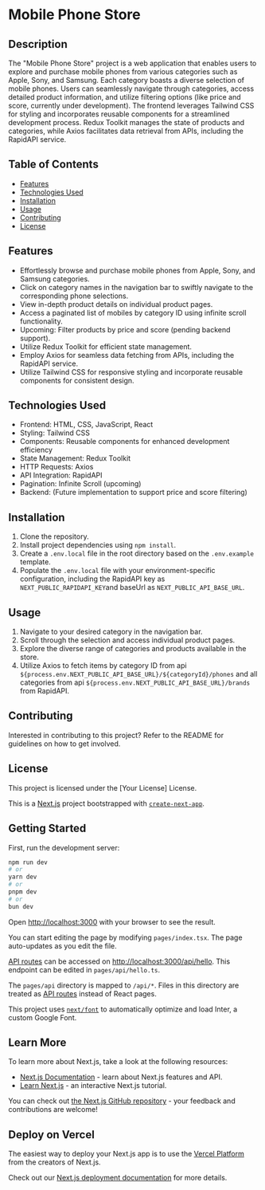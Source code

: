 # Mobile Phone Store

## Description
The "Mobile Phone Store" project is a web application that enables users to explore and purchase mobile phones from various categories such as Apple, Sony, and Samsung. Each category boasts a diverse selection of mobile phones. Users can seamlessly navigate through categories, access detailed product information, and utilize filtering options (like price and score, currently under development). The frontend leverages Tailwind CSS for styling and incorporates reusable components for a streamlined development process. Redux Toolkit manages the state of products and categories, while Axios facilitates data retrieval from APIs, including the RapidAPI service.

## Table of Contents
- [Features](#features)
- [Technologies Used](#technologies-used)
- [Installation](#installation)
- [Usage](#usage)
- [Contributing](#contributing)
- [License](#license)

## Features
- Effortlessly browse and purchase mobile phones from Apple, Sony, and Samsung categories.
- Click on category names in the navigation bar to swiftly navigate to the corresponding phone selections.
- View in-depth product details on individual product pages.
- Access a paginated list of mobiles by category ID using infinite scroll functionality.
- Upcoming: Filter products by price and score (pending backend support).
- Utilize Redux Toolkit for efficient state management.
- Employ Axios for seamless data fetching from APIs, including the RapidAPI service.
- Utilize Tailwind CSS for responsive styling and incorporate reusable components for consistent design.

## Technologies Used
- Frontend: HTML, CSS, JavaScript, React
- Styling: Tailwind CSS
- Components: Reusable components for enhanced development efficiency
- State Management: Redux Toolkit
- HTTP Requests: Axios
- API Integration: RapidAPI
- Pagination: Infinite Scroll (upcoming)
- Backend: (Future implementation to support price and score filtering)

## Installation
1. Clone the repository.
2. Install project dependencies using `npm install`.
3. Create a `.env.local` file in the root directory based on the `.env.example` template.
4. Populate the `.env.local` file with your environment-specific configuration, including the RapidAPI key as `NEXT_PUBLIC_RAPIDAPI_KEY`and baseUrl as `NEXT_PUBLIC_API_BASE_URL`.

## Usage
1. Navigate to your desired category in the navigation bar.
2. Scroll through the selection and access individual product pages.
3. Explore the diverse range of categories and products available in the store.
4. Utilize Axios to fetch items by category ID from api `${process.env.NEXT_PUBLIC_API_BASE_URL}/${categoryId}/phones` and all categories from api `${process.env.NEXT_PUBLIC_API_BASE_URL}/brands` from RapidAPI.

## Contributing
Interested in contributing to this project? Refer to the README for guidelines on how to get involved.

## License
This project is licensed under the [Your License] License.

This is a [Next.js](https://nextjs.org/) project bootstrapped with [`create-next-app`](https://github.com/vercel/next.js/tree/canary/packages/create-next-app).

## Getting Started

First, run the development server:

```bash
npm run dev
# or
yarn dev
# or
pnpm dev
# or
bun dev
```

Open [http://localhost:3000](http://localhost:3000) with your browser to see the result.

You can start editing the page by modifying `pages/index.tsx`. The page auto-updates as you edit the file.

[API routes](https://nextjs.org/docs/api-routes/introduction) can be accessed on [http://localhost:3000/api/hello](http://localhost:3000/api/hello). This endpoint can be edited in `pages/api/hello.ts`.

The `pages/api` directory is mapped to `/api/*`. Files in this directory are treated as [API routes](https://nextjs.org/docs/api-routes/introduction) instead of React pages.

This project uses [`next/font`](https://nextjs.org/docs/basic-features/font-optimization) to automatically optimize and load Inter, a custom Google Font.

## Learn More

To learn more about Next.js, take a look at the following resources:

- [Next.js Documentation](https://nextjs.org/docs) - learn about Next.js features and API.
- [Learn Next.js](https://nextjs.org/learn) - an interactive Next.js tutorial.

You can check out [the Next.js GitHub repository](https://github.com/vercel/next.js/) - your feedback and contributions are welcome!

## Deploy on Vercel

The easiest way to deploy your Next.js app is to use the [Vercel Platform](https://vercel.com/new?utm_medium=default-template&filter=next.js&utm_source=create-next-app&utm_campaign=create-next-app-readme) from the creators of Next.js.

Check out our [Next.js deployment documentation](https://nextjs.org/docs/deployment) for more details.
